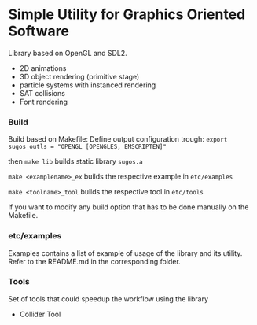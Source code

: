 # Simple Utility for Graphics Oriented Software 

Library based on OpenGL and SDL2.

- 2D animations
- 3D object rendering (primitive stage) 
- particle systems with instanced rendering
- SAT collisions
- Font rendering

### Build

Build based on Makefile:
Define output configuration trough:
``` export sugos_outls = "OPENGL [OPENGLES, EMSCRIPTEN]" ```

then ``` make lib ``` builds static library ```sugos.a```

``` make <examplename>_ex ``` builds the respective example in ```etc/examples```

``` make <toolname>_tool ``` builds the respective tool in ```etc/tools```

If you want to modify any build option that has to be done manually on the Makefile.

### etc/examples

Examples contains a list of example of usage of the library and its utility.
Refer to the README.md in the corresponding folder.

### Tools

Set of tools that could speedup the workflow using the library

- Collider Tool 


